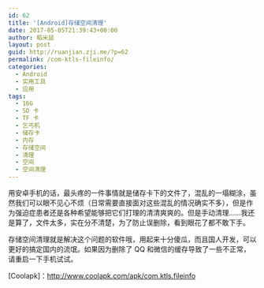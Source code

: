 ```yaml
---
id: 62
title: '[Android]存储空间清理'
date: 2017-05-05T21:39:43+00:00
author: 稻米鼠
layout: post
guid: http://ruanjian.zji.me/?p=62
permalink: /com-ktls-fileinfo/
categories:
  - Android
  - 实用工具
  - 应用
tags:
  - 16G
  - SD 卡
  - TF 卡
  - 乞丐机
  - 储存卡
  - 内存
  - 存储空间
  - 清理
  - 空间
  - 空间清理
---
```

用安卓手机的话，最头疼的一件事情就是储存卡下的文件了，混乱的一塌糊涂，虽然我们可以眼不见心不烦（日常需要直接面对这些混乱的情况确实不多），但是作为强迫症患者还是各种希望能够把它们打理的清清爽爽的。但是手动清理……我还是算了，文件太多，实在分不清楚，为了防止误删除，看到眼花了都不敢下手。

存储空间清理就是解决这个问题的软件哦，用起来十分傻瓜，而且国人开发，可以更好的搞定国内的流氓。如果因为删除了 QQ 和微信的缓存导致了一些不正常，请重启一下手机试试。

[Coolapk]：<http://www.coolapk.com/apk/com.ktls.fileinfo>